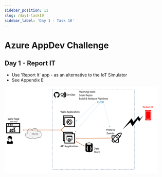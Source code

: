 ```yaml
---
sidebar_position: 11
slug: /day1-task10
sidebar_label: 'Day 1 - Task 10'
---
```

# Azure AppDev Challenge

## Day 1 - Report IT

- Use 'Report It' app - as an alternative to the IoT Simulator
- See Appendix E

![](../images/slide13.png)